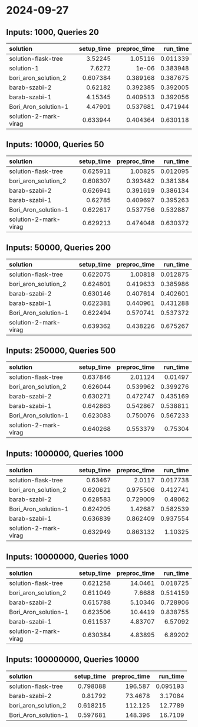 # 2024-09-27

## Inputs: 1000, Queries 20

| solution              |   setup_time |   preproc_time |   run_time |
|:----------------------|-------------:|---------------:|-----------:|
| solution-flask-tree   |     3.52245  |       1.05116  |   0.011339 |
| solution-1            |     7.6272   |       1e-06    |   0.383948 |
| bori_aron_solution_2  |     0.607384 |       0.389168 |   0.387675 |
| barab-szabi-2         |     0.62182  |       0.392385 |   0.392005 |
| barab-szabi-1         |     4.15345  |       0.409513 |   0.392056 |
| Bori_Aron_solution-1  |     4.47901  |       0.537681 |   0.471944 |
| solution-2-mark-virag |     0.633944 |       0.404364 |   0.630118 |

## Inputs: 10000, Queries 50

| solution              |   setup_time |   preproc_time |   run_time |
|:----------------------|-------------:|---------------:|-----------:|
| solution-flask-tree   |     0.625911 |       1.00825  |   0.012095 |
| bori_aron_solution_2  |     0.608307 |       0.393482 |   0.381384 |
| barab-szabi-2         |     0.626941 |       0.391619 |   0.386134 |
| barab-szabi-1         |     0.62785  |       0.409697 |   0.395263 |
| Bori_Aron_solution-1  |     0.622617 |       0.537756 |   0.532887 |
| solution-2-mark-virag |     0.629213 |       0.474048 |   0.630372 |

## Inputs: 50000, Queries 200

| solution              |   setup_time |   preproc_time |   run_time |
|:----------------------|-------------:|---------------:|-----------:|
| solution-flask-tree   |     0.622075 |       1.00818  |   0.012875 |
| bori_aron_solution_2  |     0.624801 |       0.419633 |   0.385986 |
| barab-szabi-2         |     0.630146 |       0.407614 |   0.402601 |
| barab-szabi-1         |     0.622381 |       0.440961 |   0.431288 |
| Bori_Aron_solution-1  |     0.622494 |       0.570741 |   0.537372 |
| solution-2-mark-virag |     0.639362 |       0.438226 |   0.675267 |

## Inputs: 250000, Queries 500

| solution              |   setup_time |   preproc_time |   run_time |
|:----------------------|-------------:|---------------:|-----------:|
| solution-flask-tree   |     0.637846 |       2.01124  |   0.01497  |
| bori_aron_solution_2  |     0.626044 |       0.539962 |   0.399276 |
| barab-szabi-2         |     0.630271 |       0.472747 |   0.435169 |
| barab-szabi-1         |     0.642863 |       0.542867 |   0.538811 |
| Bori_Aron_solution-1  |     0.623083 |       0.750076 |   0.567233 |
| solution-2-mark-virag |     0.640268 |       0.553379 |   0.75304  |

## Inputs: 1000000, Queries 1000

| solution              |   setup_time |   preproc_time |   run_time |
|:----------------------|-------------:|---------------:|-----------:|
| solution-flask-tree   |     0.63467  |       2.0117   |   0.017738 |
| bori_aron_solution_2  |     0.620621 |       0.975506 |   0.412741 |
| barab-szabi-2         |     0.628583 |       0.729009 |   0.48062  |
| Bori_Aron_solution-1  |     0.624205 |       1.42687  |   0.582539 |
| barab-szabi-1         |     0.636839 |       0.862409 |   0.937554 |
| solution-2-mark-virag |     0.632949 |       0.863132 |   1.10325  |

## Inputs: 10000000, Queries 1000

| solution              |   setup_time |   preproc_time |   run_time |
|:----------------------|-------------:|---------------:|-----------:|
| solution-flask-tree   |     0.621258 |       14.0461  |   0.018725 |
| bori_aron_solution_2  |     0.611049 |        7.6688  |   0.514159 |
| barab-szabi-2         |     0.615788 |        5.10346 |   0.728906 |
| Bori_Aron_solution-1  |     0.623506 |       10.4419  |   0.838755 |
| barab-szabi-1         |     0.611537 |        4.83707 |   6.57092  |
| solution-2-mark-virag |     0.630384 |        4.83895 |   6.89202  |

## Inputs: 100000000, Queries 10000

| solution             |   setup_time |   preproc_time |   run_time |
|:---------------------|-------------:|---------------:|-----------:|
| solution-flask-tree  |     0.798088 |       196.587  |   0.095193 |
| barab-szabi-2        |     0.81792  |        73.4678 |   3.17084  |
| bori_aron_solution_2 |     0.618215 |       112.125  |  12.7789   |
| Bori_Aron_solution-1 |     0.597681 |       148.396  |  16.7109   |